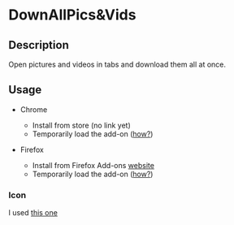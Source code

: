 # DownAllPics&Vids

## Description

Open pictures and videos in tabs and download them all at once.

## Usage
* Chrome
  * Install from store (no link yet)
  * Temporarily load the add-on ([how?](https://developer.chrome.com/extensions/getstarted#unpacked))

* Firefox
  * Install from Firefox Add-ons [website](https://addons.mozilla.org/fr/firefox/addon/downallpics-vids/)
  * Temporarily load the add-on ([how?](https://developer.mozilla.org/en/Add-ons/WebExtensions/Temporary_Installation_in_Firefox))

### Icon
I used [this one](https://www.shareicon.net/files-and-folders-document-file-download-archive-interface-download-file-838414)
